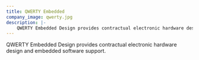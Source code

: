 ```yaml
---
title: QWERTY Embedded
company_image: qwerty.jpg
description: |-
    QWERTY Embedded Design provides contractual electronic hardware design and embedded software support.
---
```

QWERTY Embedded Design provides contractual electronic hardware design and embedded software support.
